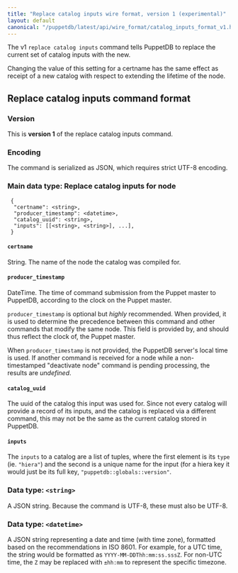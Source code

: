 ```yaml
---
title: "Replace catalog inputs wire format, version 1 (experimental)"
layout: default
canonical: "/puppetdb/latest/api/wire_format/catalog_inputs_format_v1.html"
---
```


The v1 `replace catalog inputs` command tells PuppetDB to replace the current
set of catalog inputs with the new.

Changing the value of this setting for a certname has the same effect
as receipt of a new catalog with respect to extending the lifetime of
the node.

Replace catalog inputs command format
-----

### Version

This is **version 1** of the replace catalog inputs command.

### Encoding

The command is serialized as JSON, which requires strict UTF-8 encoding.

### Main data type: Replace catalog inputs for node

     {
      "certname": <string>,
      "producer_timestamp": <datetime>,
      "catalog_uuid": <string>,
      "inputs": [[<string>, <string>], ...],
     }

#### `certname`

String. The name of the node the catalog was compiled for.

#### `producer_timestamp`

DateTime. The time of command submission from the Puppet master to PuppetDB,
according to the clock on the Puppet master.

`producer_timestamp` is optional but *highly* recommended. When provided, it is
used to determine the precedence between this command and other commands that
modify the same node. This field is provided by, and should thus reflect the
clock of, the Puppet master.

When `producer_timestamp` is not provided, the PuppetDB server's local time is
used. If another command is received for a node while a non-timestamped
"deactivate node" command is pending processing, the results are *undefined*.

#### `catalog_uuid`

The uuid of the catalog this input was used for. Since not every catalog will
provide a record of its inputs, and the catalog is replaced via a different
command, this may not be the same as the current catalog stored in PuppetDB.

#### `inputs`

The `inputs` to a catalog are a list of tuples, where the first element is its
`type` (ie. `"hiera"`) and the second is a unique name for the input (for a hiera
key it would just be its full key, `"puppetdb::globals::version"`.

### Data type: `<string>`

A JSON string. Because the command is UTF-8, these must also be UTF-8.

### Data type: `<datetime>`

A JSON string representing a date and time (with time zone), formatted based on
the recommendations in ISO 8601. For example, for a UTC time, the string would be
formatted as `YYYY-MM-DDThh:mm:ss.sssZ`. For non-UTC time, the `Z` may be replaced
with `±hh:mm` to represent the specific timezone.
